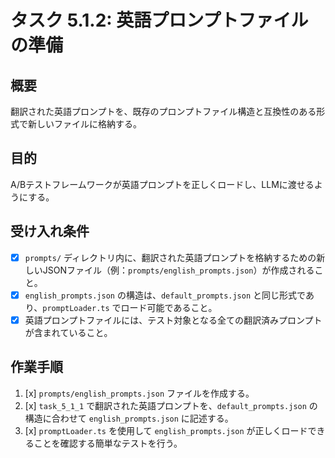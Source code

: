 # タスク 5.1.2: 英語プロンプトファイルの準備

## 概要

翻訳された英語プロンプトを、既存のプロンプトファイル構造と互換性のある形式で新しいファイルに格納する。

## 目的

A/Bテストフレームワークが英語プロンプトを正しくロードし、LLMに渡せるようにする。

## 受け入れ条件

*   [x] `prompts/` ディレクトリ内に、翻訳された英語プロンプトを格納するための新しいJSONファイル（例：`prompts/english_prompts.json`）が作成されること。
*   [x] `english_prompts.json` の構造は、`default_prompts.json` と同じ形式であり、`promptLoader.ts` でロード可能であること。
*   [x] 英語プロンプトファイルには、テスト対象となる全ての翻訳済みプロンプトが含まれていること。

## 作業手順

1.  [x] `prompts/english_prompts.json` ファイルを作成する。
2.  [x] `task_5_1_1` で翻訳された英語プロンプトを、`default_prompts.json` の構造に合わせて `english_prompts.json` に記述する。
3.  [x] `promptLoader.ts` を使用して `english_prompts.json` が正しくロードできることを確認する簡単なテストを行う。
